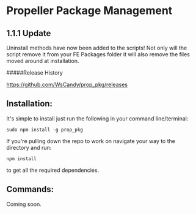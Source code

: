 Propeller Package Management
===

1.1.1 Update
---

Uninstall methods have now been added to the scripts! Not only will the script remove it from your FE Packages folder it will also remove the files moved around at installation.

#####Release History

https://github.com/WsCandy/prop_pkg/releases

Installation:
---

It's simple to install just run the following in your command line/terminal:

	sudo npm install -g prop_pkg

If you're pulling down the repo to work on navigate your way to the directory and run:

	npm install

to get all the required dependencies.

Commands:
---

Coming soon.